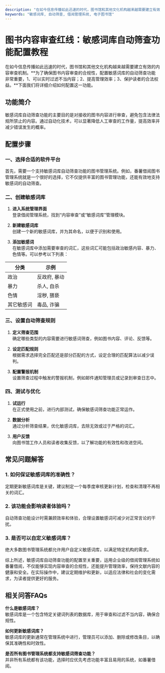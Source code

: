 ```yaml
---
description: "在如今信息传播如此迅速的时代，图书馆和其他文化机构越来越需要建立有效的内容审查机制。**为了确保图书内容审查的合规性，配置敏感词库的自动筛查功能非常重要，1、可以实时过滤不当内容；2、提高管理效率；3、保护读者的合法权益。**下面我们将详细介绍如何配置这一功能。"
keywords: "敏感词库, 自动筛查, 借阅管理系统, 电子图书馆"
---
```

# 图书内容审查红线：敏感词库自动筛查功能配置教程

在如今信息传播如此迅速的时代，图书馆和其他文化机构越来越需要建立有效的内容审查机制。**为了确保图书内容审查的合规性，配置敏感词库的自动筛查功能非常重要，1、可以实时过滤不当内容；2、提高管理效率；3、保护读者的合法权益。**下面我们将详细介绍如何配置这一功能。

## 功能简介

敏感词库自动筛查功能的主要目的是对接收的图书内容进行审查，避免包含法律法规所禁止的内容。通过自动化技术，可以显著降低人工审查的工作量，提高效率并减少错误发生的概率。

## 配置步骤

### 一、选择合适的软件平台

首先，需要一个支持敏感词库自动筛查功能的图书管理系统。例如，番薯借阅图书管理系统就是一个很好的选择，它不仅提供丰富的图书管理功能，还能有效地支持敏感词的自动筛查。

### 二、创建敏感词库

1. **进入系统管理界面**  
登录借阅管理系统，找到“内容审查”或“敏感词库”管理模块。

2. **新建敏感词库**  
创建一个新的敏感词库，并为其命名，以便于识别和使用。

3. **添加敏感词**  
在敏感词库中添加需要审查的词汇，这些词汇可能包括政治敏感内容、暴力、色情等。可以参考以下列表：

| 分类        | 示例               |
|-----------|------------------|
| 政治       | 反政府, 暴动         |
| 暴力       | 杀人, 自杀          |
| 色情       | 淫秽, 猥亵          |
| 其它敏感词 | 毒品, 诈骗          |

### 三、设置自动筛查规则

1. **定义筛查范围**  
确定哪些类型的内容需要进行敏感词筛查，例如图书内容、评论、反馈等。

2. **设定匹配规则**  
根据需求选择完全匹配还是部分匹配的方式，设定合理的匹配算法以减少误判。

3. **配置警报机制**  
设置筛查过程中触发的警报机制，例如邮件通知管理员或记录到审查日志中。

### 四、测试与优化

1. **试运行**  
在正式使用之前，进行内部测试，确保敏感词筛查功能正常运作。

2. **数据分析**  
通过分析筛查结果，优化敏感词库，去除无效或过于严格的词汇。

3. **用户反馈**  
向图书馆工作人员和读者收集反馈，以了解功能的有效性和改进空间。

## 常见问题解答

### 1. 如何保证敏感词库的准确性？

定期更新敏感词库是关键，建议制定一个每季度审核更新计划，检查和清理不再相关的词汇。

### 2. 该功能会影响读者体验吗？

自动筛查功能设计时需兼顾效率和体验，合理设置敏感词可减少对正常言论的干扰。

### 3. 是否可以自定义敏感词库？

绝大多数图书管理系统都允许用户自定义敏感词库，以满足特定机构的需求。

综上所述，敏感词库自动筛查功能的配置至关重要，运用企业级的借阅管理系统如番薯借阅，不仅能够实现内容审查的合规性，还能提升管理效率，保持文献内容的健康和安全。在实际操作中，建议定期维护和更新，以适应法律和社会的变化需求，为读者提供更好的服务。 

## 相关问答FAQs

**什么是敏感词库？**  
敏感词库是一个包含特定关键词列表的数据库，用于审查和过滤不当内容，确保合规性。

**如何更新敏感词库？**  
敏感词库的更新通常在管理系统中进行，管理员可以添加、删除或修改条目，以确保其准确性和时效性。

**是否所有图书管理系统都支持敏感词筛查功能？**  
并非所有系统都有该功能，选择时应优先考虑功能丰富且易用的系统，如番薯借阅。

